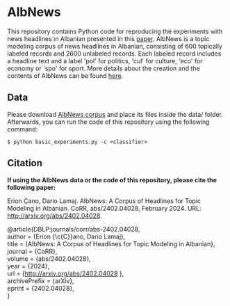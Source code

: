 # AlbNews

This repository contains Python code for reproducing the experiments with news headlines in Albanian presented in this [paper](https://arxiv.org/abs/2402.04028). AlbNews is a topic modeling corpus of news headlines in Albanian, consisting of 600 topically labeled records and 2600 unlabeled records. Each labeled record includes a headline text and a label 'pol' for politics, 'cul' for culture, 'eco' for economy or 'spo' for sport. More details about the creation and the contents of AlbNews can be found [here](https://arxiv.org/abs/2402.04028).

## Data

Please download [AlbNews corpus](http://hdl.handle.net/11234/1-5411) and place its files inside the data/ folder. Afterwards, you can run the code of this repository using the following command: 

```
$ python basic_experiments.py -c <classifier>
```


## Citation

**If using the AlbNews data or the code of this repository, please cite the following paper:**

Erion Çano, Dario Lamaj. AlbNews: A Corpus of Headlines for Topic Modeling in Albanian. 
CoRR, abs/2402.04028, February 2024. URL: http://arxiv.org/abs/2402.04028.

@article{DBLP:journals/corr/abs-2402.04028, \
author = {Erion {\c{C}}ano, Dario Lamaj}, \
title = {AlbNews: A Corpus of Headlines for Topic Modeling in Albanian}, \
journal = {CoRR}, \
volume = {abs/2402.04028}, \
year = {2024}, \
url = {http://arxiv.org/abs/2402.04028 }, \
archivePrefix = {arXiv}, \
eprint = {2402.04028}, \
}